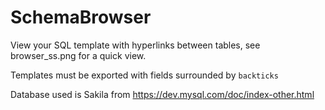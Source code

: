 # SchemaBrowser
View your SQL template with hyperlinks between tables, see browser_ss.png for a quick view.

Templates must be exported with fields surrounded by `backticks`

Database used is Sakila from https://dev.mysql.com/doc/index-other.html
